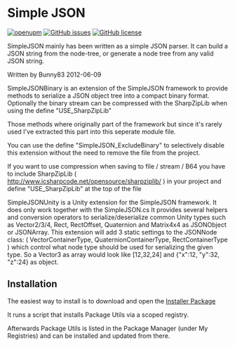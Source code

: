 # Simple JSON

[![openupm](https://img.shields.io/npm/v/com.bunny83.simplejson?label=openupm&registry_uri=https://package.openupm.com)](https://openupm.com/packages/net.battlehub.simplejson/)
[![GitHub issues](https://img.shields.io/github/issues/Battlehub0x/SimpleJSON)](https://github.com/Battlehub0x/SimpleJSON/issues)
[![GitHub license](https://img.shields.io/github/license/Battlehub0x/SimpleJSON?label=license)](https://github.com/Battlehub0x/SimpleJSON/blob/main/LICENSE)

SimpleJSON mainly has been written as a simple JSON parser. It can build a JSON string from the node-tree, or generate a node tree from any valid JSON string.

Written by Bunny83 2012-06-09

SimpleJSONBinary is an extension of the SimpleJSON framework to provide methods to serialize a JSON object tree into a compact binary format. Optionally the binary stream can be compressed with the SharpZipLib when using the define "USE_SharpZipLib"

Those methods where originally part of the framework but since it's rarely used I've extracted this part into this seperate module file.

You can use the define "SimpleJSON_ExcludeBinary" to selectively disable this extension without the need to remove the file from the project.

If you want to use compression when saving to file / stream / B64 you have to include SharpZipLib ( http://www.icsharpcode.net/opensource/sharpziplib/ ) in your project and define "USE_SharpZipLib" at the top of the file

SimpleJSONUnity is a Unity extension for the SimpleJSON framework. It does only work together with the SimpleJSON.cs It provides several helpers and conversion operators to serialize/deserialize common Unity types such as Vector2/3/4, Rect, RectOffset, Quaternion and Matrix4x4 as JSONObject or JSONArray. This extension will add 3 static settings to the JSONNode class: ( VectorContainerType, QuaternionContainerType, RectContainerType ) which control what node type should be used for serializing the given type. So a Vector3 as array would look like [12,32,24] and {"x":12, "y":32, "z":24} as object.

## Installation

The easiest way to install is to download and open the [Installer Package](https://package-installer.glitch.me/v1/installer/OpenUPM/net.battlehub.simplejson?registry=https%3A%2F%2Fpackage.openupm.com&scope=net.battlehub)

It runs a script that installs Package Utils via a scoped registry.

Afterwards Package Utils is listed in the Package Manager (under My Registries) and can be installed and updated from there.